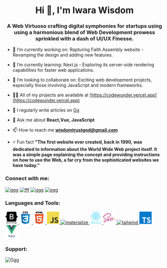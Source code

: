 <h1 align="center">Hi 👋, I'm Iwara Wisdom</h1>
<h3 align="center">A Web Virtuoso crafting digital symphonies for startups using using a harmonious blend of Web Development prowess sprinkled with a dash of UI/UX Finesse.</h3>

- 🔭 I’m currently working on: Rapturing Faith Assembly website - Revamping the design and adding new features.

- 🌱 I’m currently learning: Next.js - Exploring its server-side rendering capabilities for faster web applications.

- 👯 I’m looking to collaborate on: Exciting web development projects, especially those involving JavaScript and modern frameworks.

- 👨‍💻 All of my projects are available at [https://codewunder.vercel.app](https://codewunder.vercel.app)

- 📝 I regularly write articles on [Gg](Gg)

- 💬 Ask me about **React,Vue, JavaScript**

- 📫 How to reach me **wisdomtrustgod@gmail.com**

- ⚡ Fun fact **"The first website ever created, back in 1990, was dedicated to information about the World Wide Web project itself. It was a simple page explaining the concept and providing instructions on how to use the Web, a far cry from the sophisticated websites we have today."**

<h3 align="left">Connect with me:</h3>
<p align="left">
<a href="https://dev.to/ggg" target="blank"><img align="center" src="https://raw.githubusercontent.com/rahuldkjain/github-profile-readme-generator/master/src/images/icons/Social/devto.svg" alt="ggg" height="30" width="40" /></a>
<a href="https://twitter.com/fff" target="blank"><img align="center" src="https://raw.githubusercontent.com/rahuldkjain/github-profile-readme-generator/master/src/images/icons/Social/twitter.svg" alt="fff" height="30" width="40" /></a>
<a href="https://linkedin.com/in/ggg" target="blank"><img align="center" src="https://raw.githubusercontent.com/rahuldkjain/github-profile-readme-generator/master/src/images/icons/Social/linked-in-alt.svg" alt="ggg" height="30" width="40" /></a>
<a href="https://fb.com/ggg" target="blank"><img align="center" src="https://raw.githubusercontent.com/rahuldkjain/github-profile-readme-generator/master/src/images/icons/Social/facebook.svg" alt="ggg" height="30" width="40" /></a>
</p>

<h3 align="left">Languages and Tools:</h3>
<p align="left"> <a href="https://getbootstrap.com" target="_blank" rel="noreferrer"> <img src="https://raw.githubusercontent.com/devicons/devicon/master/icons/bootstrap/bootstrap-plain-wordmark.svg" alt="bootstrap" width="40" height="40"/> </a> <a href="https://www.w3schools.com/css/" target="_blank" rel="noreferrer"> <img src="https://raw.githubusercontent.com/devicons/devicon/master/icons/css3/css3-original-wordmark.svg" alt="css3" width="40" height="40"/> </a> <a href="https://www.w3.org/html/" target="_blank" rel="noreferrer"> <img src="https://raw.githubusercontent.com/devicons/devicon/master/icons/html5/html5-original-wordmark.svg" alt="html5" width="40" height="40"/> </a> <a href="https://developer.mozilla.org/en-US/docs/Web/JavaScript" target="_blank" rel="noreferrer"> <img src="https://raw.githubusercontent.com/devicons/devicon/master/icons/javascript/javascript-original.svg" alt="javascript" width="40" height="40"/> </a> <a href="https://materializecss.com/" target="_blank" rel="noreferrer"> <img src="https://raw.githubusercontent.com/prplx/svg-logos/5585531d45d294869c4eaab4d7cf2e9c167710a9/svg/materialize.svg" alt="materialize" width="40" height="40"/> </a> <a href="https://reactjs.org/" target="_blank" rel="noreferrer"> <img src="https://raw.githubusercontent.com/devicons/devicon/master/icons/react/react-original-wordmark.svg" alt="react" width="40" height="40"/> </a> <a href="https://sass-lang.com" target="_blank" rel="noreferrer"> <img src="https://raw.githubusercontent.com/devicons/devicon/master/icons/sass/sass-original.svg" alt="sass" width="40" height="40"/> </a> <a href="https://tailwindcss.com/" target="_blank" rel="noreferrer"> <img src="https://www.vectorlogo.zone/logos/tailwindcss/tailwindcss-icon.svg" alt="tailwind" width="40" height="40"/> </a> <a href="https://www.typescriptlang.org/" target="_blank" rel="noreferrer"> <img src="https://raw.githubusercontent.com/devicons/devicon/master/icons/typescript/typescript-original.svg" alt="typescript" width="40" height="40"/> </a> <a href="https://vuejs.org/" target="_blank" rel="noreferrer"> <img src="https://raw.githubusercontent.com/devicons/devicon/master/icons/vuejs/vuejs-original-wordmark.svg" alt="vuejs" width="40" height="40"/> </a> </p>

<h3 align="left">Support:</h3>
<p><a href="https://www.buymeacoffee.com/Ggg"> <img align="left" src="https://cdn.buymeacoffee.com/buttons/v2/default-yellow.png" height="50" width="210" alt="Ggg" /></a></p><br><br>
